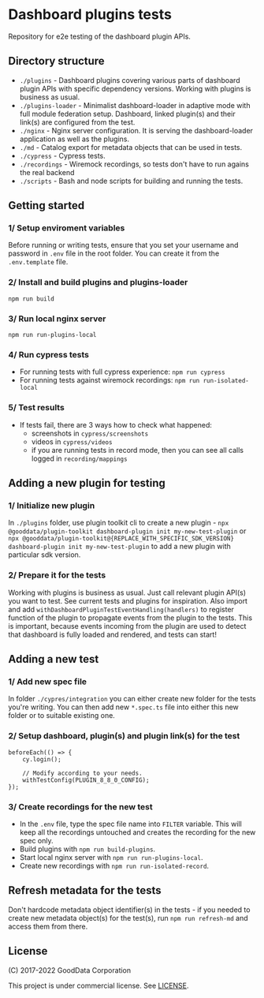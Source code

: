 # Dashboard plugins tests

Repository for e2e testing of the dashboard plugin APIs.

## Directory structure

-   `./plugins` - Dashboard plugins covering various parts of dashboard plugin APIs with specific dependency versions. Working with plugins is business as usual.
-   `./plugins-loader` - Minimalist dashboard-loader in adaptive mode with full module federation setup. Dashboard, linked plugin(s) and their link(s) are configured from the test.
-   `./nginx` - Nginx server configuration. It is serving the dashboard-loader application as well as the plugins.
-   `./md` - Catalog export for metadata objects that can be used in tests.
-   `./cypress` - Cypress tests.
-   `./recordings` - Wiremock recordings, so tests don't have to run agains the real backend
-   `./scripts` - Bash and node scripts for building and running the tests.

## Getting started

### 1/ Setup enviroment variables

Before running or writing tests, ensure that you set your username and password in `.env` file in the root folder. You can create it from the `.env.template` file.

### 2/ Install and build plugins and plugins-loader

`npm run build`

### 3/ Run local nginx server

`npm run run-plugins-local`

### 4/ Run cypress tests

-   For running tests with full cypress experience: `npm run cypress`
-   For running tests against wiremock recordings: `npm run run-isolated-local`

### 5/ Test results

-   If tests fail, there are 3 ways how to check what happened:
    -   screenshots in `cypress/screenshots`
    -   videos in `cypress/videos`
    -   if you are running tests in record mode, then you can see all calls logged in `recording/mappings`

## Adding a new plugin for testing

### 1/ Initialize new plugin

In `./plugins` folder, use plugin toolkit cli to create a new plugin - `npx @gooddata/plugin-toolkit dashboard-plugin init my-new-test-plugin` or `npx @gooddata/plugin-toolkit@{REPLACE_WITH_SPECIFIC_SDK_VERSION} dashboard-plugin init my-new-test-plugin` to add a new plugin with particular sdk version.

### 2/ Prepare it for the tests

Working with plugins is business as usual. Just call relevant plugin API(s) you want to test. See current tests and plugins for inspiration.
Also import and add `withDashboardPluginTestEventHandling(handlers)` to register function of the plugin to propagate events from the plugin to the tests.
This is important, because events incoming from the plugin are used to detect that dashboard is fully loaded and rendered, and tests can start!

## Adding a new test

### 1/ Add new spec file

In folder `./cypres/integration` you can either create new folder for the tests you're writing. You can then add new `*.spec.ts` file into either this new folder or to suitable existing one.

### 2/ Setup dashboard, plugin(s) and plugin link(s) for the test

```
beforeEach(() => {
    cy.login();

    // Modify according to your needs.
    withTestConfig(PLUGIN_8_8_0_CONFIG);
});
```

### 3/ Create recordings for the new test

-   In the `.env` file, type the spec file name into `FILTER` variable. This will keep all the recordings untouched and creates the recording for the new spec only.
-   Build plugins with `npm run build-plugins`.
-   Start local nginx server with `npm run run-plugins-local`.
-   Create new recordings with `npm run run-isolated-record`.

## Refresh metadata for the tests

Don't hardcode metadata object identifier(s) in the tests - if you needed to create new metadata object(s) for the test(s), run `npm run refresh-md` and access them from there.

## License

(C) 2017-2022 GoodData Corporation

This project is under commercial license. See [LICENSE](https://github.com/gooddata/gooddata-ui-sdk/blob/master/tools/dashboard-plugin-tests/LICENSE).
